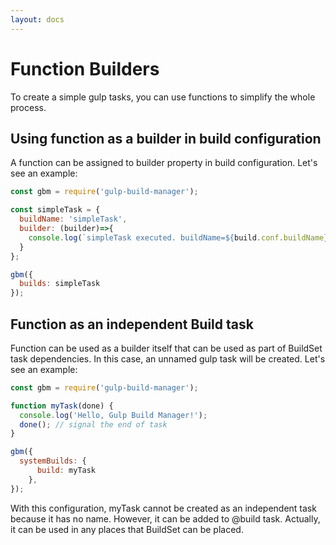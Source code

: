 ```yaml
---
layout: docs
---
```

# Function Builders

To create a simple gulp tasks, you can use functions to simplify the whole process.

## Using function as a builder in build configuration
A function can be assigned to builder property in build configuration.
Let's see an example:
```javascript
const gbm = require('gulp-build-manager');

const simpleTask = {
  buildName: 'simpleTask',
  builder: (builder)=>{
    console.log(`simpleTask executed. buildName=${build.conf.buildName}`);
  }
};

gbm({
  builds: simpleTask
});
```

## Function as an independent Build task
Function can be used as a builder itself that can be used as part of BuildSet task dependencies. In this case, an unnamed gulp task will be created.
Let's see an example:
```javascript
const gbm = require('gulp-build-manager');

function myTask(done) {
  console.log('Hello, Gulp Build Manager!');
  done(); // signal the end of task
}

gbm({
  systemBuilds: {
      build: myTask
    },
});
```
With this configuration, myTask cannot be created as an independent task because it has no name. However, it can be added to @build task. Actually, it can be used in any places that BuildSet can be placed.
